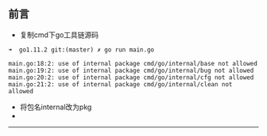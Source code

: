 
## 前言

* 复制cmd下go工具链源码

```
➜  go1.11.2 git:(master) ✗ go run main.go

main.go:18:2: use of internal package cmd/go/internal/base not allowed
main.go:19:2: use of internal package cmd/go/internal/bug not allowed
main.go:20:2: use of internal package cmd/go/internal/cfg not allowed
main.go:21:2: use of internal package cmd/go/internal/clean not allowed
```

* 将包名internal改为pkg
* 



------